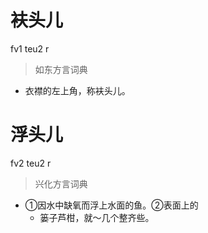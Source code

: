 # 衭头儿
fv1 teu2 r
> 如东方言词典
- 衣襟的左上角，称衭头儿。

# 浮头儿
fv2 teu2 r
> 兴化方言词典
- ①因水中缺氧而浮上水面的鱼。②表面上的
  - 篓子芦柑，就～几个整齐些。
